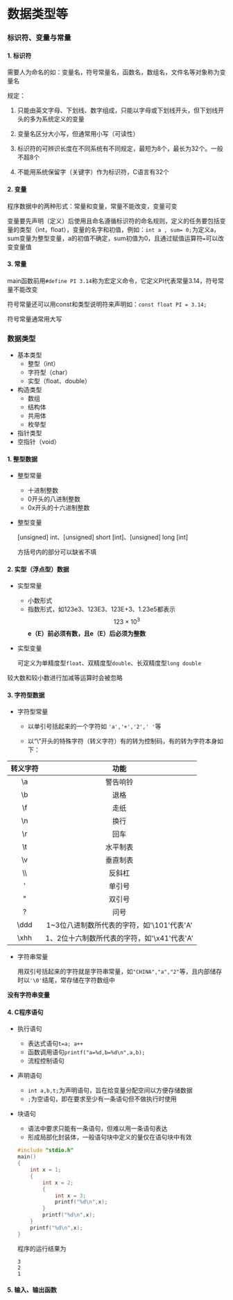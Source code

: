 # 数据类型等

### 标识符、变量与常量

#### 1. 标识符

需要人为命名的如：变量名，符号常量名，函数名，数组名，文件名等对象称为变量名

规定：

1. 只能由英文字母、下划线、数字组成，只能以字母或下划线开头，但下划线开头的多为系统定义的变量

2. 变量名区分大小写，但通常用小写（可读性）
3. 标识符的可辨识长度在不同系统有不同规定，最短为8个，最长为32个。一般不超8个
4. 不能用系统保留字（关键字）作为标识符，C语言有32个

#### 2. 变量

程序数据中的两种形式：常量和变量，常量不能改变，变量可变

变量要先声明（定义）后使用且命名遵循标识符的命名规则，定义的任务要包括变量的类型（int，float），变量的名字和初值，例如：`int a , sum= 0;`为定义a，sum变量为整型变量，a的初值不确定，sum初值为0，且通过赋值运算符`=`可以改变变量值

#### 3. 常量

main函数前用`#define PI 3.14`称为宏定义命令，它定义PI代表常量3.14，符号常量不能改变

符号常量还可以用const和类型说明符来声明如：`const float PI = 3.14;`

符号常量通常用大写

### 数据类型

- 基本类型
  - 整型（int）
  - 字符型（char）
  - 实型（float、double）
- 构造类型
  - 数组
  - 结构体
  - 共用体
  - 枚举型
- 指针类型
- 空指针（void）

#### 1. 整型数据

- 整型常量

  - 十进制整数
  - 0开头的八进制整数
  - 0x开头的十六进制整数

- 整型变量

  [unsigned] int、[unsigned] short [int]、[unsigned] long [int]

  方括号内的部分可以缺省不填

#### 2. 实型（浮点型）数据

- 实型常量

  - 小数形式
  - 指数形式，如123e3、123E3、123E+3、1.23e5都表示$$123\times10^3$$**e（E）前必须有数，且e（E）后必须为整数**

- 实型变量

  可定义为单精度型`float`、双精度型`double`、长双精度型`long double`

较大数和较小数进行加减等运算时会被忽略

#### 3. 字符型数据

* 字符型常量

  * 以单引号括起来的一个字符如 `'a','+','2',' '`等

  * 以“\”开头的特殊字符（转义字符）有的转为控制码，有的转为字符本身如下：

| 转义字符 |                    功能                     |
| :------: | :-----------------------------------------: |
|    \a    |                  警告响铃                   |
|    \b    |                    退格                     |
|    \f    |                    走纸                     |
|    \n    |                    换行                     |
|    \r    |                    回车                     |
|    \t    |                  水平制表                   |
|    \v    |                  垂直制表                   |
|   \\\    |                   反斜杠                    |
|    \'    |                   单引号                    |
|    \"    |                   双引号                    |
|    \?    |                    问号                     |
|   \ddd   | 1~3位八进制数所代表的字符，如'\101'代表'A'  |
|   \xhh   | 1、2位十六制数所代表的字符，如'\x41'代表'A' |

* 字符串常量

  用双引号括起来的字符就是字符串常量，如`"CHINA","a","2"`等，且内部储存时以`'\0'`结尾，常存储在字符数组中

**没有字符串变量**

#### 4. C程序语句

* 执行语句

  * 表达式语句`t=a; a++`
  * 函数调用语句`printf("a=%d,b=%d\n",a,b);`
  * 流程控制语句

* 声明语句

  * `int a,b,t;`为声明语句，旨在给变量分配空间以方便存储数据
  * `;`为空语句，即在要求至少有一条语句但不做执行时使用

* 块语句

  * 语法中要求只能有一条语句，但难以用一条语句表达
  * 形成局部化封装体，一般语句块中定义的量仅在语句块中有效

  ```c
  #include "stdio.h"
  main()
  {
      int x = 1;
      {
          int x = 2;
          {
              int x = 3;
              printf("%d\n",x);
          }
          printf("%d\n",x);
      }
      printf("%d\n",x);
  }
  ```

  程序的运行结果为

  ```
  3
  2
  1
  ```

#### 5. 输入、输出函数


